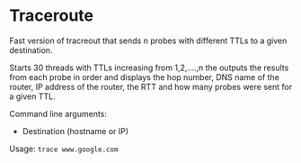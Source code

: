# Traceroute
Fast version of tracreout that sends n probes with different TTLs to a given destination. 

Starts 30 threads with TTLs increasing from 1,2,....,n the outputs the results from each probe in order and displays the hop number, DNS name of the router, IP address of the router, the RTT and how many probes were sent for a given TTL. 

Command line arguments:
- Destination (hostname or IP)

Usage: `trace www.google.com`
